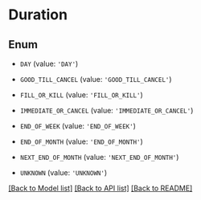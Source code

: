 # Duration


## Enum

* `DAY` (value: `'DAY'`)

* `GOOD_TILL_CANCEL` (value: `'GOOD_TILL_CANCEL'`)

* `FILL_OR_KILL` (value: `'FILL_OR_KILL'`)

* `IMMEDIATE_OR_CANCEL` (value: `'IMMEDIATE_OR_CANCEL'`)

* `END_OF_WEEK` (value: `'END_OF_WEEK'`)

* `END_OF_MONTH` (value: `'END_OF_MONTH'`)

* `NEXT_END_OF_MONTH` (value: `'NEXT_END_OF_MONTH'`)

* `UNKNOWN` (value: `'UNKNOWN'`)

[[Back to Model list]](../README.md#documentation-for-models) [[Back to API list]](../README.md#documentation-for-api-endpoints) [[Back to README]](../README.md)


